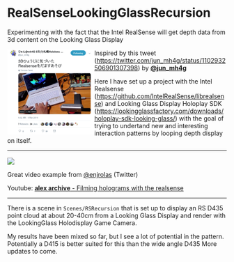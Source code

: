 # RealSenseLookingGlassRecursion
Experimenting with the fact that the Intel RealSense will get depth data from 3d content on the Looking Glass Display

<a href="https://twitter.com/jun_mh4g/status/1102932506901307398"><img src="Docs/Images/tweet.png" align="left" width="200px" ></a>

Inspired by this tweet (https://twitter.com/jun_mh4g/status/1102932506901307398) by [**@jun_mh4g**](https://www.twitter.com/jun_mh4g)


Here I have set up a project with the Intel Realsense (https://github.com/IntelRealSense/librealsense) and Looking Glass Display Holoplay SDK (https://lookingglassfactory.com/downloads/holoplay-sdk-looking-glass/)
with the goal of trying to undertand new and interesting interaction patterns by looping depth display on itself. 

-------

<a href="https://www.youtube.com/watch?v=Rnau4ptFm7U"><img src="Docs/Images/Filming_holograms_with_the_realsense.gif" align="center" width="400px" ></a>

Great video example from [@enjrolas](https://www.twitter.com/enjrolas) (Twitter)

Youtube: [**alex archive** - Filming holograms with the realsense](https://www.youtube.com/watch?v=Rnau4ptFm7U)

-------

There is a scene in `Scenes/RSRecursion` that is set up to display an RS D435 point cloud at about 20-40cm from a Looking Glass Display and render with the LookingGlass Holodisplay Game Camera.

My results have been mixed so far, but I see a lot of potential in the pattern. Potentially a D415 is better suited for this 
than the wide angle D435 More updates to come.
